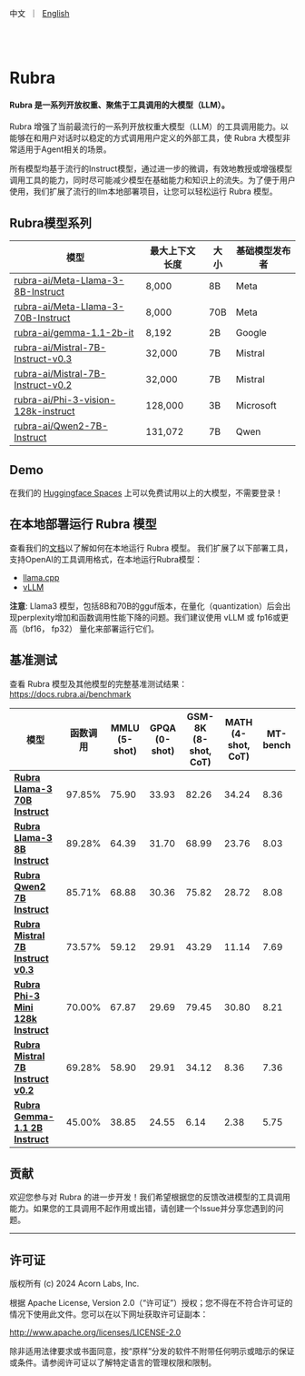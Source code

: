 <p align="left">
    中文</a>&nbsp ｜ &nbsp<a href="README.md">English</a>&nbsp</a>
</p>
<br><br>


# Rubra

#### Rubra 是一系列开放权重、聚焦于工具调用的大模型（LLM）。

Rubra 增强了当前最流行的一系列开放权重大模型（LLM）的工具调用能力。以能够在和用户对话时以稳定的方式调用用户定义的外部工具，使 Rubra 大模型非常适用于Agent相关的场景。

所有模型均基于流行的Instruct模型，通过进一步的微调，有效地教授或增强模型调用工具的能力，同时尽可能减少模型在基础能力和知识上的流失。为了便于用户使用，我们扩展了流行的llm本地部署项目，让您可以轻松运行 Rubra 模型。

## Rubra模型系列

| 模型 | 最大上下文长度 | 大小 | 基础模型发布者 |
|---------------------------------------------------------------|----------------|------|----------------------|
| [rubra-ai/Meta-Llama-3-8B-Instruct](https://www.modelscope.cn/models/rubraAI/Meta-Llama-3-8B-Instruct)   | 8,000          | 8B   | Meta             |
| [rubra-ai/Meta-Llama-3-70B-Instruct](https://www.modelscope.cn/models/rubraAI/Meta-Llama-3-70B-Instruct) | 8,000          | 70B  | Meta             |
| [rubra-ai/gemma-1.1-2b-it](https://www.modelscope.cn/models/rubraAI/Gemma-1.1-2b-Instruct)                     | 8,192          | 2B   | Google                 |
| [rubra-ai/Mistral-7B-Instruct-v0.3](https://www.modelscope.cn/models/rubraAI/Mistral-7B-Instruct-v0.3)   | 32,000         | 7B   | Mistral              |
| [rubra-ai/Mistral-7B-Instruct-v0.2](https://www.modelscope.cn/models/rubraAI/Mistral-7B-Instruct-v0.2)   | 32,000         | 7B   | Mistral              |
| [rubra-ai/Phi-3-vision-128k-instruct](https://www.modelscope.cn/models/rubraAI/Phi-3-mini-128k-instruct)| 128,000        | 3B   | Microsoft              |
| [rubra-ai/Qwen2-7B-Instruct](https://www.modelscope.cn/models/rubraAI/Qwen2-7B-Instruct)                 | 131,072        | 7B   | Qwen                   |

## Demo

在我们的 [Huggingface Spaces](https://huggingface.co/spaces/sanjay920/rubra-v0.1-dev) 上可以免费试用以上的大模型，不需要登录！

## 在本地部署运行 Rubra 模型

查看我们的[文档](https://docs.rubra.ai/category/serving--inferencing)以了解如何在本地运行 Rubra 模型。
我们扩展了以下部署工具，支持OpenAI的工具调用格式，在本地运行Rubra模型：

- [llama.cpp](https://github.com/rubra-ai/tools.cpp)
- [vLLM](https://github.com/rubra-ai/vllm)

**注意**: Llama3 模型，包括8B和70B的gguf版本，在量化（quantization）后会出现perplexity增加和函数调用性能下降的问题。我们建议使用 vLLM 或 fp16或更高（bf16， fp32） 量化来部署运行它们。

## 基准测试

查看 Rubra 模型及其他模型的完整基准测试结果： https://docs.rubra.ai/benchmark

| 模型                                                     | 函数调用         | MMLU (5-shot) | GPQA (0-shot) | GSM-8K (8-shot, CoT) | MATH (4-shot, CoT) | MT-bench |
|-----------------------------------------------------------|------------------|---------------|---------------|----------------------|--------------------|----------|
| [**Rubra Llama-3 70B Instruct**](https://huggingface.co/rubra-ai/Meta-Llama-3-70B-Instruct)       | 97.85%           | 75.90         | 33.93         | 82.26                | 34.24              | 8.36     |
| [**Rubra Llama-3 8B Instruct**](https://huggingface.co/rubra-ai/Meta-Llama-3-8B-Instruct)        | 89.28%           | 64.39         | 31.70         | 68.99                | 23.76              | 8.03     |
| [**Rubra Qwen2 7B Instruct**](https://huggingface.co/rubra-ai/Qwen2-7B-Instruct)                 | 85.71%           | 68.88         | 30.36         | 75.82                | 28.72              | 8.08     |
| [**Rubra Mistral 7B Instruct v0.3**](https://huggingface.co/rubra-ai/Mistral-7B-Instruct-v0.3)   | 73.57%           | 59.12         | 29.91         | 43.29                | 11.14              | 7.69     |
| [**Rubra Phi-3 Mini 128k Instruct**](https://huggingface.co/rubra-ai/Phi-3-mini-128k-instruct)   | 70.00%           | 67.87         | 29.69         | 79.45                | 30.80              | 8.21     |
| [**Rubra Mistral 7B Instruct v0.2**](https://huggingface.co/rubra-ai/Mistral-7B-Instruct-v0.2)   | 69.28%           | 58.90         | 29.91         | 34.12                | 8.36               | 7.36     |
| [**Rubra Gemma-1.1 2B Instruct**](https://huggingface.co/rubra-ai/gemma-1.1-2b-it)               | 45.00%           | 38.85         | 24.55         | 6.14                 | 2.38               | 5.75     |


## 贡献

欢迎您参与对 Rubra 的进一步开发！我们希望根据您的反馈改进模型的工具调用能力。如果您的工具调用不起作用或出错，请创建一个Issue并分享您遇到的问题。

---

## 许可证

版权所有 (c) 2024 Acorn Labs, Inc.

根据 Apache License, Version 2.0（“许可证”）授权；您不得在不符合许可证的情况下使用此文件。您可以在以下网址获取许可证副本：

<http://www.apache.org/licenses/LICENSE-2.0>

除非适用法律要求或书面同意，按“原样”分发的软件不附带任何明示或暗示的保证或条件。请参阅许可证以了解特定语言的管理权限和限制。